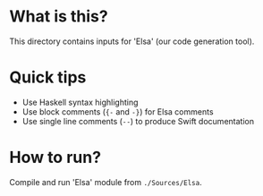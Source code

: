 # What is this?
This directory contains inputs for 'Elsa' (our code generation tool).

# Quick tips
- Use Haskell syntax highlighting
- Use block comments (`{-` and `-}`) for Elsa comments
- Use single line comments (`--`) to produce Swift documentation

# How to run?
Compile and run 'Elsa' module from `./Sources/Elsa`.
